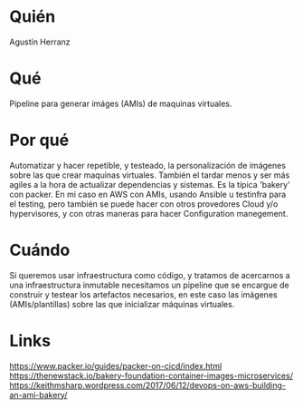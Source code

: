 # Quién
Agustín Herranz

# Qué
Pipeline para generar imáges (AMIs) de maquinas virtuales.

# Por qué
Automatizar y hacer repetible, y testeado, la personalización de imágenes sobre las que crear maquinas virtuales. También el tardar menos y ser más agiles a la hora de actualizar dependencias y sistemas.
Es la típica 'bakery' con packer. En mi caso en AWS con AMIs, usando Ansible u testinfra para el testing, pero también se puede hacer con otros provedores Cloud y/o hypervisores, y con otras maneras para hacer Configuration manegement.

# Cuándo
Si queremos usar infraestructura como código, y tratamos de acercarnos a una infraestructura inmutable necesitamos un pipeline que se encargue de construir y testear los artefactos necesarios, en este caso las imágenes (AMIs/plantillas) sobre las que inicializar máquinas virtuales.

# Links
https://www.packer.io/guides/packer-on-cicd/index.html
https://thenewstack.io/bakery-foundation-container-images-microservices/
https://keithmsharp.wordpress.com/2017/06/12/devops-on-aws-building-an-ami-bakery/
